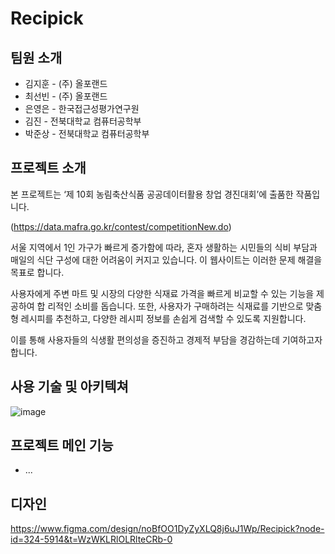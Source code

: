 # Recipick

## 팀원 소개

- 김지훈  - (주) 올포랜드
- 최선빈 -  (주) 올포랜드
- 은영은 - 한국접근성평가연구원
- 김진 - 전북대학교 컴퓨터공학부
- 박준상 - 전북대학교 컴퓨터공학부

## 프로젝트 소개

본 프로젝트는 ‘제 10회 농림축산식품 공공데이터활용 창업 경진대회’에 출품한 작품입니다.

(https://data.mafra.go.kr/contest/competitionNew.do)

서울 지역에서 1인 가구가 빠르게 증가함에 따라, 혼자 생활하는 시민들의 식비 부담과 매일의 식단
구성에 대한 어려움이 커지고 있습니다. 이 웹사이트는 이러한 문제 해결을 목표로 합니다.

사용자에게 주변 마트 및 시장의 다양한 식재료 가격을 빠르게 비교할 수 있는 기능을 제공하여 합
리적인 소비를 돕습니다. 또한, 사용자가 구매하려는 식재료를 기반으로 맞춤형 레시피를 추천하고,
다양한 레시피 정보를 손쉽게 검색할 수 있도록 지원합니다.

이를 통해 사용자들의 식생활 편의성을 증진하고 경제적 부담을 경감하는데 기여하고자 합니다.

## 사용 기술 및 아키텍쳐
![image](https://github.com/user-attachments/assets/e5dd134f-85f7-482d-9c41-43cd342671f1)

## 프로젝트 메인 기능
- ...
## 디자인
https://www.figma.com/design/noBfOO1DyZyXLQ8j6uJ1Wp/Recipick?node-id=324-5914&t=WzWKLRlOLRlteCRb-0
